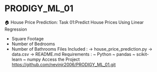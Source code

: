 # PRODIGY_ML_01
🏠 House  Price Prediction:
Task 01:Predict House Prices Using Linear Regression 
* Square Footage
* Number of Bedrooms 
* Number of Bathrooms
Files Included :
-> house_price_prediction.py
-> data.csv
-> README.md
Requirements :
~ Python
~ pandas
~ scikit-learn
~ numpy
Access the Project
https://github.com/nevinjr2006/PRODIGY_ML_01.git
